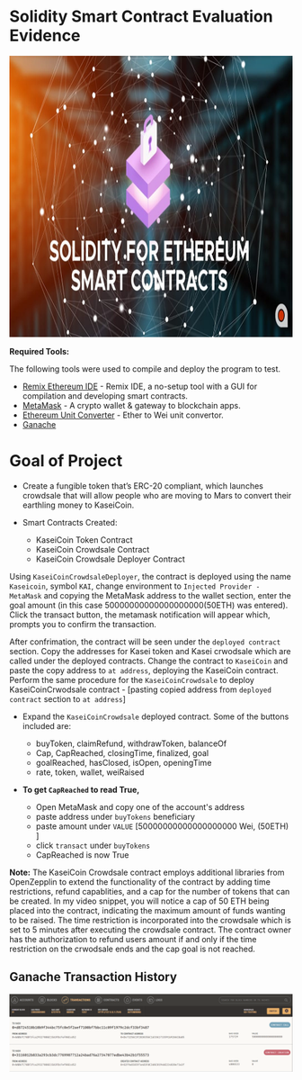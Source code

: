 # Solidity Smart Contract Evaluation Evidence

<p>
  <img src="../Images/Solidity-for-Ethereum-Smart-Contracts.jpg"/ width = 1000 height = 500>
</p>

**Required Tools:**

The following tools were used to compile and deploy the program to test.

* [Remix Ethereum IDE](https://remix.ethereum.org/) - Remix IDE, a no-setup tool with a GUI for compilation and developing smart contracts.
* [MetaMask](https://metamask.io/) - A crypto wallet & gateway to blockchain apps.
* [Ethereum Unit Converter](https://eth-converter.com/) - Ether to Wei unit convertor.
* [Ganache](https://trufflesuite.com/ganache/)


# Goal of Project
* Create a fungible token that’s ERC-20 compliant, which launches crowdsale that will allow people who are moving to Mars to convert their earthling money to KaseiCoin.

* Smart Contracts Created:

    * KaseiCoin Token Contract
    * KaseiCoin Crowdsale Contract
    * KaseiCoin Crowdsale Deployer Contract

Using `KaseiCoinCrowdsaleDeployer`, the contract is deployed using the name `Kaseicoin`, symbol `KAI`, change environment to `Injected Provider - MetaMask` and copying the MetaMask address to the wallet section, enter the goal amount (in this case 50000000000000000000(50ETH) was entered). Click the transact button, the metamask notification will appear which, prompts you to confirm the transaction. 

After  confrimation, the contract will be seen under the `deployed contract` section.
Copy the addresses for Kasei token and Kasei crwodsale which are called under the deployed contracts. Change the contract to `KaseiCoin` and paste the copy address to `at address`, deploying the KaseiCoin contract. Perform the same procedure for the `KaseiCoinCrowdsale` to deploy KaseiCoinCrwodsale contract - [pasting copied address from `deployed contract` section to `at address`]

* Expand the `KaseiCoinCrowdsale` deployed contract. Some of the buttons included are:
   
    * buyToken, claimRefund, withdrawToken, balanceOf
    * Cap, CapReached, closingTime, finalized, goal
    * goalReached, hasClosed, isOpen, openingTime
    * rate, token, wallet, weiRaised

* <b>To get `CapReached` to read True, </b>
    * Open MetaMask and copy one of the account's address
    * paste address under `buyTokens` beneficiary
    * paste amount under `VALUE` [50000000000000000000 Wei, (50ETH) ]
    * click `transact` under `buyTokens`
    * CapReached is now True


**Note:** The KaseiCoin Crowdsale contract employs additional libraries from OpenZepplin to extend the functionality of the contract by adding time restrictions, refund capablities, and a cap for the number of tokens that can be created. In my video snippet, you will notice a cap of 50 ETH being placed into the contract, indicating the maximum amount of funds wanting to be raised. The time restriction is incorporated into the crowdsale which is set to 5 minutes after executing the crowdsale contract. The contract owner has the authorization to refund users amount if and only if the time restriction on the crwodsale ends and the cap goal is not reached.



## Ganache Transaction History

![Trans.](/Images/Ganache_Hist.png)
